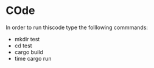 # COde

In order to run thiscode type the folllowing commmands:

- mkdir test
- cd test
- cargo build
- time cargo run